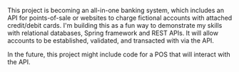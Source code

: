 This project is becoming an all-in-one banking system, which includes an API for points-of-sale or websites to charge fictional accounts with attached credit/debit cards.
I'm building this as a fun way to demonstrate my skills with relational databases, Spring framework and REST APIs. It will allow accounts to be established, validated, and transacted with
via the API. 

In the future, this project might include code for a POS that will interact with the API.
